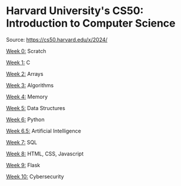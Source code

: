 # Harvard University's CS50: Introduction to Computer Science

Source: https://cs50.harvard.edu/x/2024/

[Week 0:]() Scratch

[Week 1:]() C

[Week 2:]() Arrays

[Week 3:]() Algorithms

[Week 4:]() Memory

[Week 5:]() Data Structures

[Week 6:]() Python

[Week 6.5:]() Artificial Intelligence

[Week 7:]() SQL

[Week 8:]() HTML, CSS, Javascript

[Week 9:]() Flask

[Week 10:]() Cybersecurity
